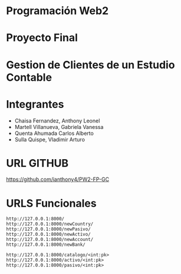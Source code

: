 # Programación Web2 
# Proyecto Final
# Gestion de Clientes de un Estudio Contable


# Integrantes
- Chaisa Fernandez, Anthony Leonel
- Martell Villanueva, Gabriela Vanessa
- Quenta Ahumada Carlos Alberto
- Sulla Quispe, Vladimir Arturo

# URL GITHUB

https://github.com/ianthony4/PW2-FP-GC

# URLS Funcionales

```
http://127.0.0.1:8000/
http://127.0.0.1:8000/newCountry/
http://127.0.0.1:8000/newPasivo/
http://127.0.0.1:8000/newActivo/
http://127.0.0.1:8000/newAccount/
http://127.0.0.1:8000/newBank/

http://127.0.0.1:8000/catalogo/<int:pk>
http://127.0.0.1:8000/activo/<int:pk>
http://127.0.0.1:8000/pasivo/<int:pk>

```